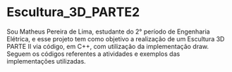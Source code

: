 # Escultura_3D_PARTE2

Sou Matheus Pereira de Lima, estudante do 2° período de Engenharia Elétrica, e esse projeto tem como objetivo a realização de um Escultura 3D PARTE II via código, em C++, com utilização da implementação draw. Seguem os códigos referentes a atividades e exemplos das implementações utilizadas.
